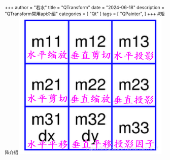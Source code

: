 ﻿+++
author = "若水"
title = "QTransform"
date = "2024-06-18"
description = "QTransform常用api介绍"
categories = [
    "Qt"
]
tags = [
    "QPainter",
]
+++
#矩阵介绍
![alt 属性文本](./20210502150936243.png)